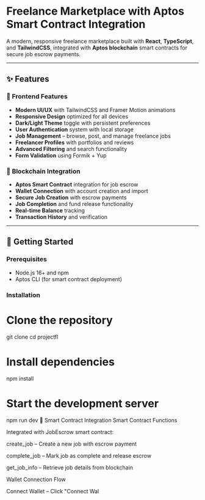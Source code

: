 # Freelance Marketplace with Aptos Smart Contract Integration

A modern, responsive freelance marketplace built with **React**, **TypeScript**, and **TailwindCSS**, integrated with **Aptos blockchain** smart contracts for secure job escrow payments.

---

## ✨ Features

### 🎨 Frontend Features
- **Modern UI/UX** with TailwindCSS and Framer Motion animations  
- **Responsive Design** optimized for all devices  
- **Dark/Light Theme** toggle with persistent preferences  
- **User Authentication** system with local storage  
- **Job Management** – browse, post, and manage freelance jobs  
- **Freelancer Profiles** with portfolios and reviews  
- **Advanced Filtering** and search functionality  
- **Form Validation** using Formik + Yup  

### 🔗 Blockchain Integration
- **Aptos Smart Contract** integration for job escrow  
- **Wallet Connection** with account creation and import  
- **Secure Job Creation** with escrow payments  
- **Job Completion** and fund release functionality  
- **Real-time Balance** tracking  
- **Transaction History** and verification  

---

## 🚀 Getting Started

### Prerequisites
- Node.js 16+ and npm
- Aptos CLI (for smart contract deployment)

### Installation

# Clone the repository
git clone <your-repo-url>
cd projectfl

# Install dependencies
npm install

# Start the development server
npm run dev
🔧 Smart Contract Integration
Smart Contract Functions

Integrated with JobEscrow smart contract:

create_job – Create a new job with escrow payment

complete_job – Mark job as complete and release escrow

get_job_info – Retrieve job details from blockchain

Wallet Connection Flow

Connect Wallet – Click "Connect Wal
